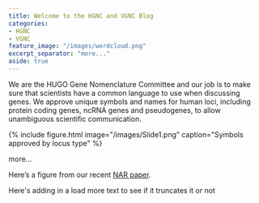 ```yaml
---
title: Welcome to the HGNC and VGNC Blog
categories:
- HGNC
- VGNC
feature_image: "/images/wordcloud.png"
excerpt_separator: "more..."
aside: true
---
```


We are the HUGO Gene Nomenclature Committee and our job is to make sure that scientists have a common language to use when discussing genes. We approve unique symbols and names for human loci, including protein coding genes, ncRNA genes and pseudogenes, to allow unambiguous scientific communication.

{% include figure.html image="/images/Slide1.png" caption="Symbols approved by locus type" %}

more...

Here’s a figure from our recent [NAR paper](https://www.ncbi.nlm.nih.gov/pubmed/30304474). 

Here's adding in a load more text to see if it truncates it or not